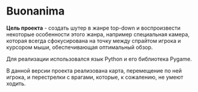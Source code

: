 # Buonanima

**Цель проекта** - создать шутер в жанре top-down и воспроизвести некоторые особенности этого жанра,
например специальная камера, которая всегда сфокусирована на точку между спрайтом игрока и курсором мыши, обеспечивающая оптимальный обзор. 

Для реализации использовался язык Python и его библиотека Pygame.

В данной версии проекта реализована карта, перемещение по ней игрока, и перестрелки с врагами, которые, к сожалению, не умеют ходить.
